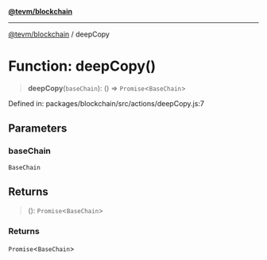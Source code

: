 [**@tevm/blockchain**](../README.md)

***

[@tevm/blockchain](../globals.md) / deepCopy

# Function: deepCopy()

> **deepCopy**(`baseChain`): () => `Promise`\<`BaseChain`\>

Defined in: packages/blockchain/src/actions/deepCopy.js:7

## Parameters

### baseChain

`BaseChain`

## Returns

> (): `Promise`\<`BaseChain`\>

### Returns

`Promise`\<`BaseChain`\>
